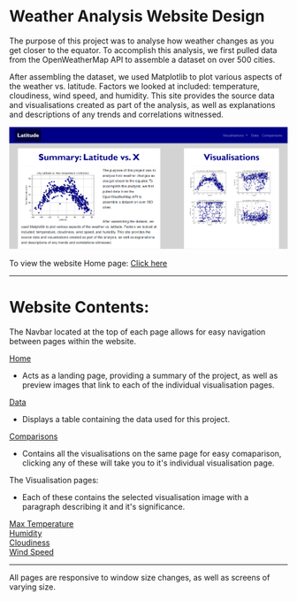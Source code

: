 # Weather Analysis Website Design
  
The purpose of this project was to analyse how weather changes as you get closer to the equator. To accomplish this analysis, we first pulled data from the OpenWeatherMap API to assemble a dataset on over 500 cities.  
  
After assembling the dataset, we used Matplotlib to plot various aspects of the weather vs. latitude. Factors we looked at included: temperature, cloudiness, wind speed, and humidity. This site provides the source data and visualisations created as part of the analysis, as well as explanations and descriptions of any trends and correlations witnessed.  
  
<p align="center">
    <img src="./Resources/home_page.png" />
</p>
  
To view the website Home page: [Click here](https://frankms3.github.io/Weather-Web-Design/)  
  
-------------------------------------------------------------  
  
# Website Contents:  
The Navbar located at the top of each page allows for easy navigation between pages within the website.  
  
[Home](https://frankms3.github.io/Weather-Web-Design/)  
- Acts as a landing page, providing a summary of the project, as well as preview images that link to each of the individual visualisation pages.  

[Data](https://frankms3.github.io/Weather-Web-Design/data.html)  
- Displays a table containing the data used for this project.  

[Comparisons](https://frankms3.github.io/Weather-Web-Design/comparisons.html)  
- Contains all the visualisations on the same page for easy comaparison, clicking any of these will take you to it's individual visualisation page.  

The Visualisation pages:  
- Each of these contains the selected visualisation image with a paragraph describing it and it's significance.  

[Max Temperature](https://frankms3.github.io/Weather-Web-Design/visualisations/temperature.html)  
[Humidity](https://frankms3.github.io/Weather-Web-Design/visualisations/humidity.html)  
[Cloudiness](https://frankms3.github.io/Weather-Web-Design/visualisations/cloudiness.html)  
[Wind Speed](https://frankms3.github.io/Weather-Web-Design/visualisations/wind.html)  
  
--------------------------------------------------------------------  
  
All pages are responsive to window size changes, as well as screens of varying size.  
